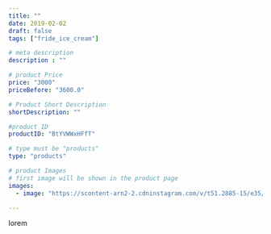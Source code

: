 ```yaml
---
title: ""
date: 2019-02-02
draft: false
tags: ["fride_ice_cream"]

# meta description
description : ""

# product Price
price: "3000"
priceBefore: "3600.0"

# Product Short Description
shortDescription: ""

#product ID
productID: "BtYVWWxHFfT"

# type must be "products"
type: "products"

# product Images
# first image will be shown in the product page
images:
  - image: "https://scontent-arn2-2.cdninstagram.com/v/t51.2885-15/e35/49906775_368255047294572_4641580501041531546_n.jpg?se=7&tp=1&_nc_ht=scontent-arn2-2.cdninstagram.com&_nc_cat=100&_nc_ohc=qJ08-RMBSJIAX9OMJBE&ccb=7-4&oh=57b7a9885b20aeaf6dbcb32be7da2675&oe=608311ED&ig_cache_key=MTk3MDQxODczMjIyNjA3NDU3OQ%3D%3D.2-ccb7-4"

---
```

lorem
